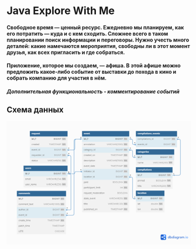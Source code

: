 # Java Explore With Me
#### Свободное время — ценный ресурс. Ежедневно мы планируем, как его потратить — куда и с кем сходить. Сложнее всего в таком планировании поиск информации и переговоры. Нужно учесть много деталей: какие намечаются мероприятия, свободны ли в этот момент друзья, как всех пригласить и где собраться.
#### Приложение, которое мы создаем, — афиша. В этой афише можно предложить какое-либо событие от выставки до похода в кино и собрать компанию для участия в нём.
##### Дополнительная функциональность - комментирование событий
## Схема данных
![](ExploreWithMeDiagram.png)
